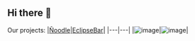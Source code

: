 ## Hi there 👋

Our projects:
|[Ñoodle](https://github.com/Timasostima-RedondoDEV/CRUD_java)|[EclipseBar](https://github.com/RedondoDev/EclipseBar)|
|---|---|
|![image](https://github.com/Timasostima-RedondoDEV/.github/assets/72166965/c89e23c9-d6cb-4b64-bda8-a47f853b387c)|![image](https://github.com/Timasostima-RedondoDEV/.github/assets/72166965/4ab3afe8-e1aa-4b72-ae56-ecc9f487d2a0)|
